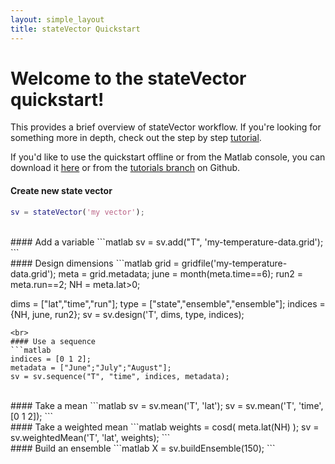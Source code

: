 ```yaml
---
layout: simple_layout
title: stateVector Quickstart
---
```


# Welcome to the stateVector quickstart!

This provides a brief overview of stateVector workflow. If you're looking for something more in depth, check out the step by step [tutorial](welcome).

If you'd like to use the quickstart offline or from the Matlab console, you can download it <a href="quickstart.m" download>here</a> or from the [tutorials branch](https://github.com/JonKing93/DASH/tree/Tutorials) on Github.


#### Create new state vector
```matlab
sv = stateVector('my vector');
```
<br>
#### Add a variable
```matlab
sv = sv.add("T", 'my-temperature-data.grid');
```
<br>
#### Design dimensions
```matlab
grid = gridfile('my-temperature-data.grid');
meta = grid.metadata;
june = month(meta.time==6);
run2 = meta.run==2;
NH = meta.lat>0;

dims = ["lat","time","run"];
type = ["state","ensemble","ensemble"];
indices = {NH, june, run2};
sv = sv.design('T', dims, type, indices);
```
<br>
#### Use a sequence
```matlab
indices = [0 1 2];
metadata = ["June";"July";"August"];
sv = sv.sequence("T", "time", indices, metadata);
```
<br>
#### Take a mean
```matlab
sv = sv.mean('T', 'lat');
sv = sv.mean('T', 'time', [0 1 2]);
```
<br>
#### Take a weighted mean
```matlab
weights = cosd( meta.lat(NH) );
sv = sv.weightedMean('T', 'lat', weights);
```
<br>
#### Build an ensemble
```matlab
X = sv.buildEnsemble(150);
```

